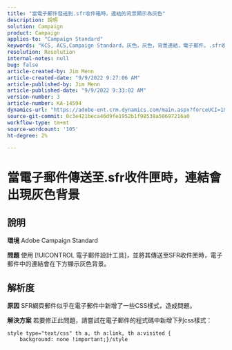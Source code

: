 ```yaml
---
title: "當電子郵件發送到.sfr收件箱時，連結的背景顯示為灰色"
description: 說明
solution: Campaign
product: Campaign
applies-to: "Campaign Standard"
keywords: "KCS, ACS,Campaign Standard，灰色，灰色，背景連結，電子郵件，.sfr收件箱，電子郵件設計工具"
resolution: Resolution
internal-notes: null
bug: false
article-created-by: Jim Menn
article-created-date: "9/9/2022 9:27:06 AM"
article-published-by: Jim Menn
article-published-date: "9/9/2022 9:33:02 AM"
version-number: 3
article-number: KA-14594
dynamics-url: "https://adobe-ent.crm.dynamics.com/main.aspx?forceUCI=1&pagetype=entityrecord&etn=knowledgearticle&id=ad383a90-2130-ed11-9db1-0022480866ad"
source-git-commit: 0c3e421beca46d9fe1952b1f98538a50697216a0
workflow-type: tm+mt
source-wordcount: '105'
ht-degree: 2%

---
```


# 當電子郵件傳送至.sfr收件匣時，連結會出現灰色背景

## 說明


<b>環境</b>
Adobe Campaign Standard

<b>問題</b>
使用 [!UICONTROL 電子郵件設計工具]，並將其傳送至SFR收件匣時，電子郵件中的連結會在下方顯示灰色背景。


## 解析度


<b>原因</b>
SFR網頁郵件似乎在電子郵件中新增了一些CSS樣式，造成問題。

<b>解決方案</b>
若要修正此問題，請嘗試在電子郵件的程式碼中新增下列css樣式：


```
style type="text/css" th a, th a:link, th a:visited {
    background: none !important;}/style
```

